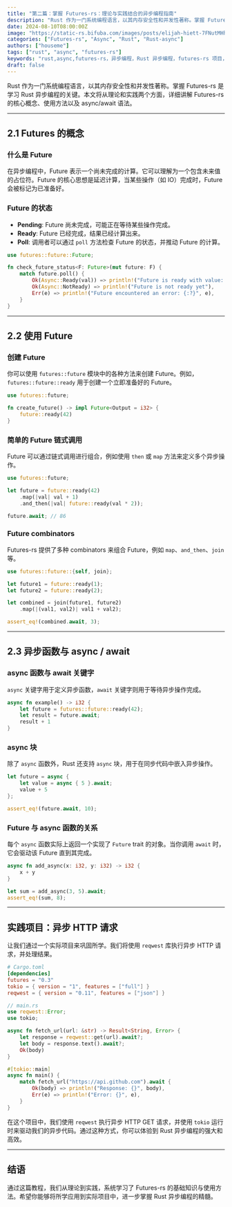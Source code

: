 ```yaml
---
title: "第二篇：掌握 Futures-rs：理论与实践结合的异步编程指南"
description: "Rust 作为一门系统编程语言，以其内存安全性和并发性著称。掌握 Futures-rs 是学习 Rust 异步编程的关键。本文将从理论和实践两个方面，详细讲解 Futures-rs 的核心概念、使用方法以及 async/await 语法。"
date: 2024-08-10T08:00:00Z
image: "https://static-rs.bifuba.com/images/posts/elijah-hiett-7FNutMHhBxI-unsplash.jpg"
categories: ["Futures-rs", "Async", "Rust", "Rust-async"]
authors: ["houseme"]
tags: ["rust", "async", "futures-rs"]
keywords: "rust,async,futures-rs，异步编程，Rust 异步编程，futures-rs 项目，异步任务，异步操作，异步 Rust 编程"
draft: false
---
```


Rust 作为一门系统编程语言，以其内存安全性和并发性著称。掌握 Futures-rs 是学习 Rust 异步编程的关键。本文将从理论和实践两个方面，详细讲解 Futures-rs 的核心概念、使用方法以及 async/await 语法。

---

## 2.1 Futures 的概念

### 什么是 Future

在异步编程中，Future 表示一个尚未完成的计算。它可以理解为一个包含未来值的占位符。Future 的核心思想是延迟计算，当某些操作（如 IO）完成时，Future 会被标记为已准备好。

### Future 的状态

- **Pending**: Future 尚未完成，可能正在等待某些操作完成。
- **Ready**: Future 已经完成，结果已经计算出来。
- **Poll**: 调用者可以通过 `poll` 方法检查 Future 的状态，并推动 Future 的计算。

```rust
use futures::future::Future;

fn check_future_status<F: Future>(mut future: F) {
    match future.poll() {
        Ok(Async::Ready(val)) => println!("Future is ready with value: {:?}", val),
        Ok(Async::NotReady) => println!("Future is not ready yet"),
        Err(e) => println!("Future encountered an error: {:?}", e),
    }
}
```

---

## 2.2 使用 Future

### 创建 Future

你可以使用 `futures::future` 模块中的各种方法来创建 Future。例如，`futures::future::ready` 用于创建一个立即准备好的 Future。

```rust
use futures::future;

fn create_future() -> impl Future<Output = i32> {
    future::ready(42)
}
```

### 简单的 Future 链式调用

Future 可以通过链式调用进行组合，例如使用 `then` 或 `map` 方法来定义多个异步操作。

```rust
use futures::future;

let future = future::ready(42)
    .map(|val| val + 1)
    .and_then(|val| future::ready(val * 2));

future.await; // 86
```

### Future combinators

Futures-rs 提供了多种 combinators 来组合 Future，例如 `map`、`and_then`、`join` 等。

```rust
use futures::future::{self, join};

let future1 = future::ready(1);
let future2 = future::ready(2);

let combined = join(future1, future2)
    .map(|(val1, val2)| val1 + val2);

assert_eq!(combined.await, 3);
```

---

## 2.3 异步函数与 async / await

### async 函数与 await 关键字

`async` 关键字用于定义异步函数，`await` 关键字则用于等待异步操作完成。

```rust
async fn example() -> i32 {
    let future = futures::future::ready(42);
    let result = future.await;
    result + 1
}
```

### async 块

除了 `async` 函数外，Rust 还支持 `async` 块，用于在同步代码中嵌入异步操作。

```rust
let future = async {
    let value = async { 5 }.await;
    value + 5
};

assert_eq!(future.await, 10);
```

### Future 与 async 函数的关系

每个 `async` 函数实际上返回一个实现了 `Future` trait 的对象。当你调用 `await` 时，它会驱动该 Future 直到其完成。

```rust
async fn add_async(x: i32, y: i32) -> i32 {
    x + y
}

let sum = add_async(3, 5).await;
assert_eq!(sum, 8);
```

---

## 实践项目：异步 HTTP 请求

让我们通过一个实际项目来巩固所学。我们将使用 `reqwest` 库执行异步 HTTP 请求，并处理结果。

```toml
# Cargo.toml
[dependencies]
futures = "0.3"
tokio = { version = "1", features = ["full"] }
reqwest = { version = "0.11", features = ["json"] }
```

```rust
// main.rs
use reqwest::Error;
use tokio;

async fn fetch_url(url: &str) -> Result<String, Error> {
    let response = reqwest::get(url).await?;
    let body = response.text().await?;
    Ok(body)
}

#[tokio::main]
async fn main() {
    match fetch_url("https://api.github.com").await {
        Ok(body) => println!("Response: {}", body),
        Err(e) => println!("Error: {}", e),
    }
}
```

在这个项目中，我们使用 `reqwest` 执行异步 HTTP GET 请求，并使用 `tokio` 运行时来驱动我们的异步代码。通过这种方式，你可以体验到 Rust 异步编程的强大和高效。

---

## 结语

通过这篇教程，我们从理论到实践，系统学习了 Futures-rs 的基础知识与使用方法。希望你能够将所学应用到实际项目中，进一步掌握 Rust 异步编程的精髓。
